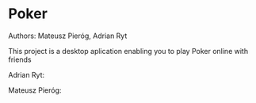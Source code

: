 # Poker
Authors: Mateusz Pieróg, Adrian Ryt

This project is a desktop aplication enabling you to play Poker online with friends



Adrian Ryt: 

Mateusz Pieróg:
